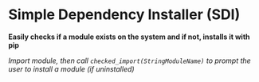 # Simple Dependency Installer (SDI)

**Easily checks if a module exists on the system and if not, installs it with pip**

*Import module, then call `checked_import(StringModuleName)` to prompt the user to install a module (if uninstalled)*
